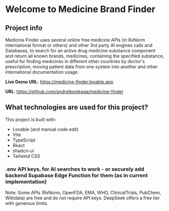 # Welcome to Medicine Brand Finder

## Project info

Medicine Finder uses several online free medicine APIs (in RxNorm international format or others) and other 3rd party AI engines calls and Databases, to search for an active drug medicine substance component and return all known brands, medicines, containing the specified substance, useful for finding medicines in different other countries by doctor's prescription, moving patient data from one system into another and other international documentation usage.


**Live Demo URL**: https://medicine-finder.lovable.app

**URL**: https://github.com/andreibesleaga/medicine-finder


## What technologies are used for this project?

This project is built with:

- Lovable (and manual code edit)
- Vite
- TypeScript
- React
- shadcn-ui
- Tailwind CSS





### .env API keys, for AI searches to work - or securely add backend Supabase Edge Function for them (as in current implementation)
Note: Some APIs (RxNorm, OpenFDA, EMA, WHO, ClinicalTrials, PubChem, Wikidata) are free and do not require API keys.
DeepSeek offers a free tier with generous limits.
